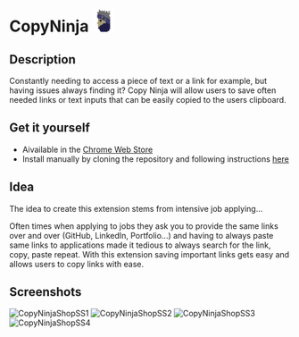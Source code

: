 # CopyNinja <img height=40 src="https://github.com/Lauri-Iivarinen/CopyNinja/blob/main/ninja2.png"/>

## Description

Constantly needing to access a piece of text or a link for example, but having issues always finding it? Copy Ninja will allow users to save often needed links or text inputs that can be easily copied to the users clipboard.

## Get it yourself

- Aivailable in the <a href="https://chromewebstore.google.com/detail/copy-ninja/pjbaanjhahllefhafllkbooejnlipicp?hl=en">Chrome Web Store</a>
- Install manually by cloning the repository and following instructions <a href="https://developer.chrome.com/docs/extensions/get-started/tutorial/hello-world#load-unpacked">here</a>


## Idea

The idea to create this extension stems from intensive job applying...

Often times when applying to jobs they ask you to provide the same links over and over (GitHub, LinkedIn, Portfolio...) and having to always paste same links to applications made it tedious to always search for the link, copy, paste repeat. With this extension saving important links gets easy and allows users to copy links with ease.

## Screenshots

<img width="320" alt="CopyNinjaShopSS1" src="https://github.com/Lauri-Iivarinen/CopyNinja/assets/94760484/f968c7c9-91eb-4b39-a42e-bed7ab29e181">
<img width="320" alt="CopyNinjaShopSS2" src="https://github.com/Lauri-Iivarinen/CopyNinja/assets/94760484/d85a6e32-4958-4f90-a8e4-06571ea9dbb8">
<img width="320" alt="CopyNinjaShopSS3" src="https://github.com/Lauri-Iivarinen/CopyNinja/assets/94760484/5a021754-680a-423e-8b4b-23ce45df2ea6">
<img width="320" alt="CopyNinjaShopSS4" src="https://github.com/Lauri-Iivarinen/CopyNinja/assets/94760484/722964af-9633-4f89-9c11-c42ab7f82031">

